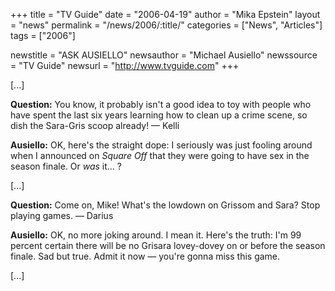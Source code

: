 +++
title = "TV Guide"
date = "2006-04-19"
author = "Mika Epstein"
layout = "news"
permalink = "/news/2006/:title/"
categories = ["News", "Articles"]
tags = ["2006"]

newstitle = "ASK AUSIELLO"
newsauthor = "Michael Ausiello"
newssource = "TV Guide"
newsurl = "http://www.tvguide.com"
+++

[...]

**Question:** You know, it probably isn't a good idea to toy with people who have spent the last six years learning how to clean up a crime scene, so dish the Sara-Gris scoop already! &#8212; Kelli

**Ausiello:** OK, here's the straight dope: I seriously was just fooling around when I announced on *Square Off* that they were going to have sex in the season finale. Or *was* it... ?

[...]

**Question:** Come on, Mike! What's the lowdown on Grissom and Sara? Stop playing games. &#8212; Darius

**Ausiello:** OK, no more joking around. I mean it. Here's the truth: I'm 99 percent certain there will be no Grisara lovey-dovey on or before the season finale. Sad but true. Admit it now &#8212; you're gonna miss this game.

[...]

